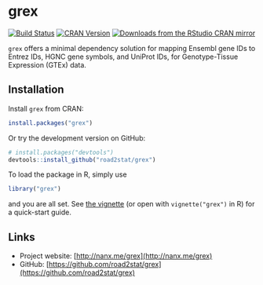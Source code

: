 # grex

[![Build Status](https://travis-ci.org/road2stat/grex.svg?branch=master)](https://travis-ci.org/road2stat/grex)
[![CRAN Version](http://www.r-pkg.org/badges/version/grex)](http://www.r-pkg.org/badges/version/grex)
[![Downloads from the RStudio CRAN mirror](http://cranlogs.r-pkg.org/badges/grex)](http://cranlogs.r-pkg.org/badges/grex)

`grex` offers a minimal dependency solution for mapping Ensembl gene IDs to Entrez IDs, HGNC gene symbols, and UniProt IDs, for Genotype-Tissue Expression (GTEx) data.

## Installation

Install `grex` from CRAN:

```r
install.packages("grex")
```

Or try the development version on GitHub:

```r
# install.packages("devtools")
devtools::install_github("road2stat/grex")
```

To load the package in R, simply use

```r
library("grex")
```

and you are all set. See [the vignette](http://nanx.me/grex/doc/) (or open with `vignette("grex")` in R) for a quick-start guide.

## Links

* Project website: [http://nanx.me/grex](http://nanx.me/grex)
* GitHub: [https://github.com/road2stat/grex](https://github.com/road2stat/grex)
